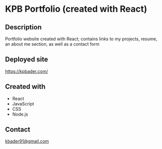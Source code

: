 # KPB Portfolio (created with React)

## Description 
Portfolio website created with React; contains links to my projects, resume, an about me section, as well as a contact form

## Deployed site 
https://kpbader.com/

## Created with 
* React 
* JavaScript
* CSS
* Node.js

## Contact  
kbader91@gmail.com


